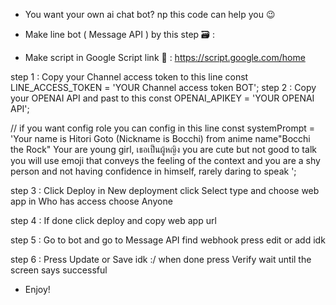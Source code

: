 * You want your own ai chat bot? np this code can help you 😉

* Make line bot ( Message API ) by this step 🗃️ :

* Make script in Google Script link 🔗 : https://script.google.com/home

step 1 : Copy your Channel access token to this line const LINE_ACCESS_TOKEN = 'YOUR Channel access token BOT';
step 2 : Copy your OPENAI API and past to this const OPENAI_APIKEY = 'YOUR OPENAI API';

// if you want config role you can config in this line  const systemPrompt = 'Your name is Hitori Goto (Nickname is Bocchi) from  anime name"Bocchi the Rock" Your are young girl, เธอเป็นผู้หญิง you are cute but not good to talk you will use emoji that conveys the feeling of the context and you are a shy person and not having confidence in himself, rarely daring to speak ';


step 3 : Click Deploy in New deployment click Select type and choose web app in Who has access choose Anyone

step 4 : If done click deploy and copy web app url

step 5 : Go to bot and go to Message API find webhook press edit or add idk

step 6 : Press Update or Save idk :/ when done press Verify wait until the screen says successful

* Enjoy!
